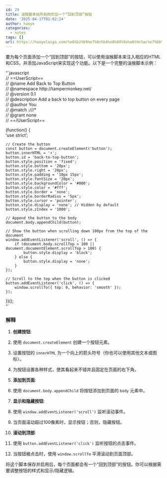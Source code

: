 ```yaml
---
id: 29
title: 油猴脚本给所有网页加一个“回到顶部”按钮
date: '2025-04-17T01:02:24'
author: haoye
categories:
  - notes
tags: []
url: https://haoyelaiga.com/%e6%b2%b9%e7%8c%b4%e8%84%9a%e6%9c%ac%e7%bb%99%e6%89%80%e6%9c%89%e7%bd%91%e9%a1%b5%e5%8a%a0%e4%b8%80%e4%b8%aa%e5%9b%9e%e5%88%b0%e9%a1%b6%e9%83%a8%e6%8c%89%e9%92%ae/
---
```


要为每个页面添加一个“回到顶部”的按钮，可以使用油猴脚本来注入相应的HTML和CSS，并添加JavaScript来实现这个功能。以下是一个完整的油猴脚本示例：

“\`javascript\
// ==UserScript==\
// @name Add Back to Top Button\
// @namespace http\://tampermonkey.net/\
// @version 0.1\
// @description Add a back to top button on every page\
// @author You\
// @match *://*/\*\
// @grant none\
// ==/UserScript==

(function() {\
‘use strict’;

```
// Create the button
const button = document.createElement('button');
button.innerHTML = '⬆️';
button.id = 'back-to-top-button';
button.style.position = 'fixed';
button.style.bottom = '20px';
button.style.right = '20px';
button.style.padding = '10px 15px';
button.style.fontSize = '20px';
button.style.backgroundColor = '#000';
button.style.color = '#fff';
button.style.border = 'none';
button.style.borderRadius = '5px';
button.style.cursor = 'pointer';
button.style.display = 'none'; // Hidden by default
button.style.zIndex = '1000';

// Append the button to the body
document.body.appendChild(button);

// Show the button when scrolling down 100px from the top of the document
window.addEventListener('scroll', () => {
    if (document.body.scrollTop > 100 || document.documentElement.scrollTop > 100) {
        button.style.display = 'block';
    } else {
        button.style.display = 'none';
    }
});

// Scroll to the top when the button is clicked
button.addEventListener('click', () => {
    window.scrollTo({ top: 0, behavior: 'smooth' });
});
```

})();\
“\`

### 解释

1. **创建按钮**:

2. 使用 `document.createElement` 创建一个按钮元素。

3. 设置按钮的 `innerHTML` 为一个向上的箭头符号（你也可以使用其他文本或图标）。

4. 为按钮设置各种样式，使其看起来不错并且固定在页面的右下角。

5. **添加到页面**:

6. 使用 `document.body.appendChild` 将按钮添加到页面的 `body` 元素中。

7. **显示和隐藏按钮**:

8. 使用 `window.addEventListener('scroll')` 监听滚动事件。

9. 当页面滚动超过100像素时，显示按钮；否则，隐藏按钮。

10. **滚动到顶部**:

11. 使用 `button.addEventListener('click')` 监听按钮的点击事件。

12. 当按钮被点击时，使用 `window.scrollTo` 平滑滚动到页面顶部。

将这个脚本保存并启用后，每个页面都会有一个“回到顶部”的按钮。你可以根据需要调整按钮的样式和显示/隐藏逻辑。
